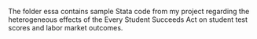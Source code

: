 The folder essa contains sample Stata code from my project regarding the heterogeneous effects of the Every Student Succeeds Act on student test scores and labor market outcomes.
